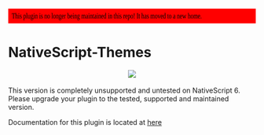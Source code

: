 <a href="https://proplugins.org"><img src="src/unmaintained.svg" height="30px" width="100%"></a>

# NativeScript-Themes


<p align="center"><a href="https://proplugins.org"><img src="https://proplugins.org/logos/logo.png" width="400"  /></a></p>

This version is completely unsupported and untested on NativeScript 6.  Please upgrade your plugin to the tested, supported and maintained version. 

Documentation for this plugin is located at <a href="https://npm.proplugins.org/-/web/detail/@proplugins/nativescript-themes">here</a>